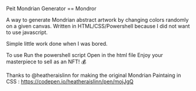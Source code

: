 Peit Mondrian Generator == Mondror 

A way to generate Mondrian abstract artwork by changing colors randomly on a given canvas. 
Written in HTML/CSS/Powershell because I did not want to use javascript.

Simple little work done when I was bored.

To use 
Run the powershell script 
Open in the html file 
Enjoy your masterpiece to sell as an NFT! 💰


Thanks to @heatheraislinn for making the original Mondrian Paintaing in CSS : https://codepen.io/heatheraislinn/pen/mojJgQ